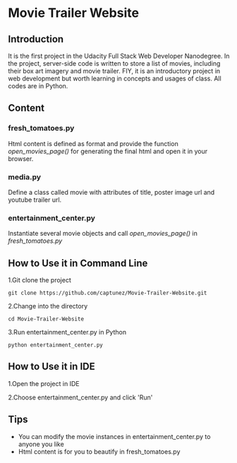 # Movie Trailer Website

## Introduction
It is the first project in the Udacity Full Stack Web Developer Nanodegree. In the project, server-side code is written to store a list of movies, including their box art imagery and movie trailer. FIY, it is an introductory project in web development but worth learning in concepts and usages of class. All codes are in Python.

## Content

### fresh_tomatoes.py
  
  Html content is defined as format and provide the function *open_movies_page()* for generating the final html and open it in your browser.
  
### media.py

  Define a class called movie with attributes of title, poster image url and youtube trailer url.

### entertainment_center.py

  Instantiate several movie objects and call *open_movies_page()* in *fresh_tomatoes.py*
  
## How to Use it in Command Line

1.Git clone the project

```
git clone https://github.com/captunez/Movie-Trailer-Website.git
```

2.Change into the directory
```
cd Movie-Trailer-Website
```
3.Run entertainment_center.py in Python
```
python entertainment_center.py
```

## How to Use it in IDE

1.Open the project in IDE

2.Choose entertainment_center.py and click 'Run'

## Tips
* You can modify the movie instances in entertainment_center.py to anyone you like
* Html content is for you to beautify in fresh_tomatoes.py
